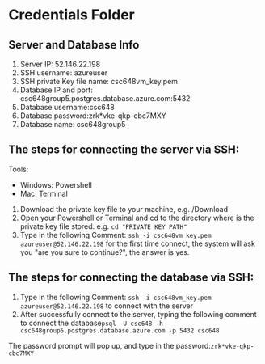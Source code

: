 # Credentials Folder

## **Server and Database Info**
1. Server IP: 52.146.22.198
2. SSH username: azureuser
3. SSH private Key file name: csc648vm_key.pem
4. Database IP and port: csc648group5.postgres.database.azure.com:5432
5. Database username:csc648
6. Database password:zrk*vke-qkp-cbc7MXY
7. Database name: csc648group5


## **The steps for connecting the server via SSH:**


Tools:
<ul>
    <li>Windows: Powershell</li>
    <li>Mac: Terminal</li>
</ul>

1. Download the private key file to your machine, e.g. /Download
2. Open your Powershell or Terminal and cd to the directory where is the private key file stored. e.g. ```cd "PRIVATE KEY PATH"```
3. Type in the following Comment: ```ssh -i csc648vm_key.pem azureuser@52.146.22.198``` for the first time connect, the system will ask you "are you sure to continue?", the answer is yes.

## **The steps for connecting the database via SSH:**

1. Type in the following Comment: ```ssh -i csc648vm_key.pem azureuser@52.146.22.198``` to connect with the server
2. After successfully connect to the server, typing the following comment to connect the database```psql -U csc648 -h csc648group5.postgres.database.azure.com -p 5432 csc648```

The password prompt will pop up, and type in the password:```zrk*vke-qkp-cbc7MXY```

